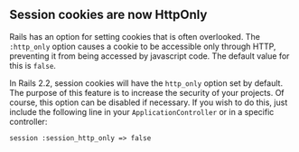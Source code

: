 ## Session cookies are now HttpOnly

Rails has an option for setting cookies that is often overlooked. The `:http_only` option causes a cookie to be accessible only through HTTP, preventing it from being accessed by javascript code. The default value for this is `false`.

In Rails 2.2, session cookies will have the `http_only` option set by default. The purpose of this feature is to increase the security of your projects. Of course, this option can be disabled if necessary. If you wish to do this, just include the following line in your `ApplicationController` or in a specific controller:

	session :session_http_only => false
